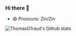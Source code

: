 ### Hi there 👋
- 😄 Pronouns: Zin/Zin

![ThomasG1raud's Github stats](https://github-readme-stats.vercel.app/api/?username=ThomasG1raud&count_private=true&theme=synthwave&showicons=true)
<!--
**ThomasG1raud/ThomasG1raud** is a ✨ _special_ ✨ repository because its `README.md` (this file) appears on your GitHub profile.

Here are some ideas to get you started:

- 🔭 I’m currently working on ...
- 🌱 I’m currently learning ...
- 👯 I’m looking to collaborate on ...
- 🤔 I’m looking for help with ...
- 💬 Ask me about ...
- 📫 How to reach me: ...

- ⚡ Fun fact: ...
-->
